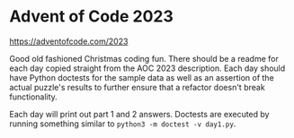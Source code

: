 # Advent of Code 2023
https://adventofcode.com/2023

Good old fashioned Christmas coding fun. There should be a readme for each day copied straight from the AOC 2023 description.
Each day should have Python doctests for the sample data as well as an assertion of the actual puzzle's results to further
ensure that a refactor doesn't break functionality.

Each day will print out part 1 and 2 answers. Doctests are executed by running something similar to `python3 -m doctest -v day1.py`.
